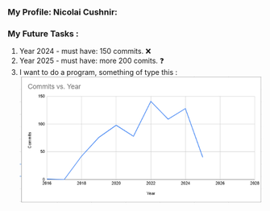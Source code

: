 ### My Profile: Nicolai Cushnir: 
### My Future Tasks :
1. Year 2024 - must have: 150 commits. ❌
2. Year 2025 - must have: more 200 comits. ❓
3. I want to do a program, something of type this :
![image](images/commits_vs_years.png)
